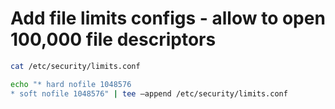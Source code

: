 # Add file limits configs - allow to open 100,000 file descriptors

```bash
cat /etc/security/limits.conf
```

```bash
echo "* hard nofile 1048576
* soft nofile 1048576" | tee –append /etc/security/limits.conf
```
